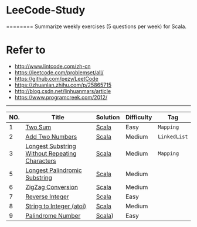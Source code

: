 # LeeCode-Study
========
Summarize weekly exercises (5 questions per week) for Scala.
# Refer to 
- http://www.lintcode.com/zh-cn
- https://leetcode.com/problemset/all/
- https://github.com/pezy/LeetCode
- https://zhuanlan.zhihu.com/p/25865715
- http://blog.csdn.net/linhuanmars/article  
- https://www.programcreek.com/2012/  
---
|NO.|Title|Solution|Difficulty|Tag|
|---|-----|--------|----------|---|
|1|[Two Sum](https://leetcode.com/problems/two-sum)|[Scala](001.Two%20Sum/Solution.scala)|Easy|`Mapping`|
|2|[Add Two Numbers](https://leetcode.com/problems/add-two-numbers)|[Scala](002.Add%20Two%20Numbers/Solution.scala) |Medium|`LinkedList`|
|3|[Longest Substring Without Repeating Characters](https://leetcode.com/problems/longest-substring-without-repeating-characters)|[Scala](003.Longest%20Substring%20Without%20Repeating%20Characters/Solution.scala) |Medium|`Mapping`|
|5|[Longest Palindromic Substring](https://leetcode.com/problems/longest-palindromic-substring)|[Scala](005.Longest%20Palindromic%20Substring/Solution.scala) |Medium|
|6|[ZigZag Conversion](https://leetcode.com/problems/zigzag-conversion/description/)|[Scala](006.ZigZag%20Conversion/Solution.scala) |Medium|
|7|[Reverse Integer](https://leetcode.com/problems/reverse-integer/description/)|[Scala](007.Reverse%20Integer/Solution.scala) |Easy|
|8|[String to Integer (atoi)](https://leetcode.com/problems/string-to-integer-atoi/description/)|[Scala](008.String%20to%20Integer%20(atoi)/Solution.scala) |Medium|
|9|[Palindrome Number](https://leetcode.com/problems/palindrome-number/description/)|[Scala](009.Palindrome%20Number/Solution.scala)) |Easy|

